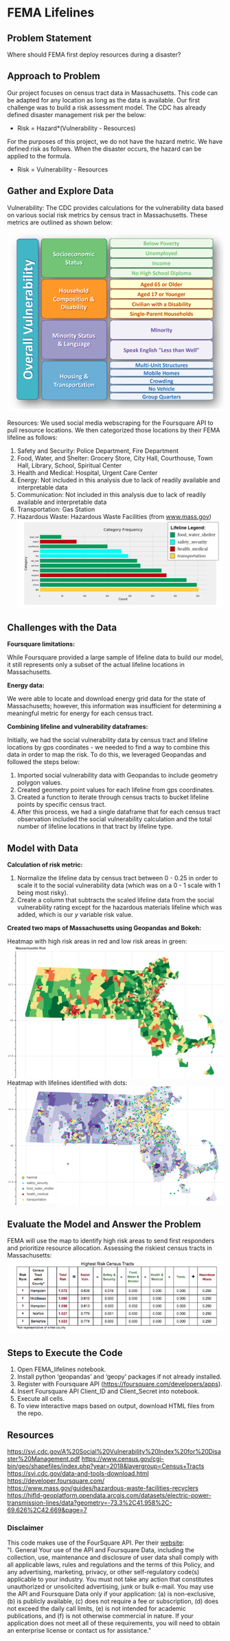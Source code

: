 # FEMA Lifelines
## Problem Statement
Where should FEMA first deploy resources during a disaster? 

## Approach to Problem
Our project focuses on census tract data in Massachusetts.  This code can be adapted for any location as long as the data is available.  Our first challenge was to build a risk assessment model. The CDC has already defined disaster management risk per the below:

 - Risk = Hazard*(Vulnerability - Resources)
 
For the purposes of this project, we do not have the hazard metric.  We have defined risk as follows.  When the disaster occurs, the hazard can be applied to the formula.

 - Risk = Vulnerability - Resources

## Gather and Explore Data
Vulnerability: The CDC provides calculations for the vulnerability data based on various social risk metrics by census tract in Massachusetts.  These metrics are outlined as shown below:

![alt text](https://github.com/micahluedtke/FEMA_lifelines/blob/master/maps-and-images/SVI.png)

Resources: We used social media webscraping for the Foursquare API to pull resource locations.  We then categorized those locations by their FEMA lifeline as follows:
1. Safety and Security: Police Department, Fire Department
2. Food, Water, and Shelter: Grocery Store, City Hall, Courthouse, Town Hall, Library, School, Spiritual Center
3. Health and Medical: Hospital, Urgent Care Center
4. Energy: Not included in this analysis due to lack of readily available and interpretable data
5. Communication: Not included in this analysis due to lack of readily available and interpretable data
6. Transportation: Gas Station
7. Hazardous Waste: Hazardous Waste Facilities (from www.mass.gov)
![alt text](https://github.com/micahluedtke/FEMA_lifelines/blob/master/maps-and-images/lifeline_count.png)

## Challenges with the Data
**Foursquare limitations:**

While Foursquare provided a large sample of lifeline data to build our model, it still represents only a subset of the actual lifeline locations in Massachusetts.

**Energy data:**

We were able to locate and download energy grid data for the state of Massachusetts; however, this information was insufficient for determining a meaningful metric for energy for each census tract.

**Combining lifeline and vulnerability dataframes:**

Initially, we had the social vulnerability data by census tract and lifeline locations by gps coordinates - we needed to find a way to combine this data in order to map the risk.  To do this, we leveraged Geopandas and followed the steps below:
1. Imported social vulnerability data with Geopandas to include geometry polygon values.
2. Created geometry point values for each lifeline from gps coordinates.
3. Created a function to iterate through census tracts to bucket lifeline points by specific census tract.
4. After this process, we had a single dataframe that for each census tract observation included the social vulnerability calculation and the total number of lifeline locations in that tract by lifeline type.

## Model with Data
**Calculation of risk metric:**
1.  Normalize the lifeline data by census tract between 0 - 0.25 in order to scale it to the social vulnerability data (which was on a 0 - 1 scale with 1 being most risky).
2. Create a column that subtracts the scaled lifeline data from the social vulnerability rating except for the hazardous materials lifeline which was added, which is our *y* variable risk value.

**Created two maps of Massachusetts using Geopandas and Bokeh:**

Heatmap with high risk areas in red and low risk areas in green:
![alt text](https://github.com/micahluedtke/FEMA_lifelines/blob/master/maps-and-images/mass_risk_only.png)
Heatmap with lifelines identified with dots:
![alt text](https://github.com/micahluedtke/FEMA_lifelines/blob/master/maps-and-images/mass_with_lifeline.png)
## Evaluate the Model and Answer the Problem
FEMA will use the map to identify high risk areas to send first responders and prioritize resource allocation.
Assessing the riskiest census tracts in Massachusetts:
![alt text](https://github.com/micahluedtke/FEMA_lifelines/blob/master/maps-and-images/risky_tracts_table.png)

## Steps to Execute the Code
1. Open FEMA_lifelines notebook.
2. Install python ‘geopandas’ and ‘geopy’ packages if not already installed.
3. Register with Foursquare API (https://foursquare.com/developers/apps).
4. Insert Foursquare API Client_ID and Client_Secret into notebook.
5. Execute all cells.
6. To view interactive maps based on output, download HTML files from the repo. 

## Resources
https://svi.cdc.gov/A%20Social%20Vulnerability%20Index%20for%20Disaster%20Management.pdf
https://www.census.gov/cgi-bin/geo/shapefiles/index.php?year=2018&layergroup=Census+Tracts
https://svi.cdc.gov/data-and-tools-download.html
https://developer.foursquare.com/
https://www.mass.gov/guides/hazardous-waste-facilities-recyclers
https://hifld-geoplatform.opendata.arcgis.com/datasets/electric-power-transmission-lines/data?geometry=-73.3%2C41.958%2C-69.626%2C42.669&page=7

### Disclaimer
This code makes use of the FourSquare API. Per their [website](https://foursquare.com/legal/api/platformpolicy):
<br>"I. General
Your use of the API and Foursquare Data, including the collection, use, maintenance and disclosure of user data shall comply with all applicable laws, rules and regulations and the terms of this Policy, and any advertising, marketing, privacy, or other self-regulatory code(s) applicable to your industry.
You must not take any action that constitutes unauthorized or unsolicited advertising, junk or bulk e-mail.
You may use the API and Foursquare Data only if your application: (a) is non-exclusive, (b) is publicly available, (c) does not require a fee or subscription, (d) does not exceed the daily call limits, (e) is not intended for academic publications, and (f) is not otherwise commercial in nature. If your application does not meet all of these requirements, you will need to obtain an enterprise license or contact us for assistance."

